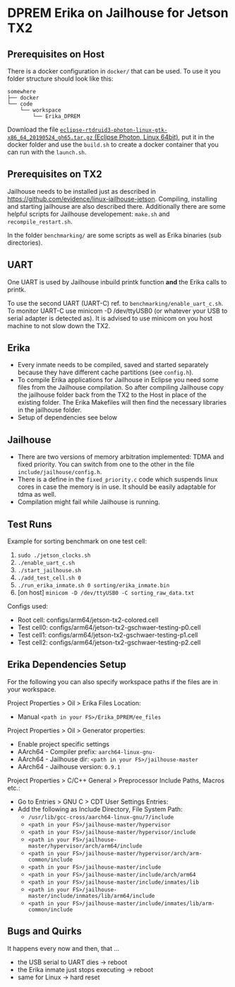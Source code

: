 DPREM Erika on Jailhouse for Jetson TX2
=======================================


Prerequisites on Host
---------------------

There is a docker configuration in `docker/` that can be used. To use it you folder structure should look like this:
```
somewhere
├── docker
└── code
    └── workspace
        └── Erika_DPREM
```
Download the file [`eclipse-rtdruid3-photon-linux-gtk-x86_64_20190524_gh65.tar.gz` (Eclipse Photon, Linux 64bit)](https://www.erika-enterprise.com/index.php/download/erika-v3-download.html), put it in the docker folder and use the `build.sh` to create a docker container that you can run with the `launch.sh`.


Prerequisites on TX2
--------------------

Jailhouse needs to be installed just as described in <https://github.com/evidence/linux-jailhouse-jetson>.
Compiling, installing and starting jailhouse are also described there. Additionally there are some helpful scripts for Jailhouse developement: `make.sh` and `recompile_restart.sh`.

In the folder `benchmarking/` are some scripts as well as Erika binaries (sub directories).


UART
----

One UART is used by Jailhouse inbuild printk function __and__ the Erika calls to printk.

To use the second UART (UART-C) ref. to `benchmarking/enable_uart_c.sh`. To monitor UART-C use minicom -D /dev/ttyUSB0 (or whatever your USB to serial adapter is detected as). It is advised to use minicom on you host machine to not slow down the TX2.


Erika
-----

* Every inmate needs to be compiled, saved and started separately because they have different cache partitions (see `config.h`).
* To compile Erika applications for Jailhouse in Eclipse you need some files from the Jailhouse compilation. So after compiling Jailhouse copy the jailhouse folder back from the TX2 to the Host in place of the existing folder. The Erika Makefiles will then find the necessary libraries in the jailhouse folder.
* Setup of dependencies see below


Jailhouse
---------

* There are two versions of memory arbitration implemented: TDMA and fixed priority. You can switch from one to the other in the file `include/jailhouse/config.h`.
* There is a define in the `fixed_priority.c` code which suspends linux cores in case the memory is in use. It should be easily adaptable for tdma as well.
* Compilation might fail while Jailhouse is running.


Test Runs
---------

Example for sorting benchmark on one test cell:
1. `sudo ./jetson_clocks.sh`
1. `./enable_uart_c.sh`
1. `./start_jailhouse.sh`
1. `./add_test_cell.sh 0`
1. `./run_erika_inmate.sh 0 sorting/erika_inmate.bin`
1. [on host] `minicom -D /dev/ttyUSB0 -C sorting_raw_data.txt`

Configs used:

* Root cell: configs/arm64/jetson-tx2-colored.cell
* Test cell0: configs/arm64/jetson-tx2-gschwaer-testing-p0.cell
* Test cell1: configs/arm64/jetson-tx2-gschwaer-testing-p1.cell
* Test cell2: configs/arm64/jetson-tx2-gschwaer-testing-p2.cell


Erika Dependencies Setup
------------------------

For the following you can also specify workspace paths if the files are in your workspace.

Project Properties > Oil > Erika Files Location:

* Manual `<path in your FS>/Erika_DPREM/ee_files`

Project Properties > Oil > Generator properties:

* Enable project specific settings
* AArch64 - Compiler prefix: `aarch64-linux-gnu-`
* AArch64 - Jailhouse dir: `<path in your FS>/jailhouse-master`
* AArch64 - Jailhouse version: `0.9.1`

Project Properties > C/C++ General > Preprocessor Include Paths, Macros etc.:

* Go to Entries > GNU C > CDT User Settings Entries:
* Add the following as Include Directory, File System Path:
	* `/usr/lib/gcc-cross/aarch64-linux-gnu/7/include`
	* `<path in your FS>/jailhouse-master/hypervisor`
	* `<path in your FS>/jailhouse-master/hypervisor/include`
	* `<path in your FS>/jailhouse-master/hypervisor/arch/arm64/include`
	* `<path in your FS>/jailhouse-master/hypervisor/arch/arm-common/include`
	* `<path in your FS>/jailhouse-master/include`
	* `<path in your FS>/jailhouse-master/include/arch/arm64`
	* `<path in your FS>/jailhouse-master/include/inmates/lib`
	* `<path in your FS>/jailhouse-master/include/inmates/lib/arm64/include`
	* `<path in your FS>/jailhouse-master/include/inmates/lib/arm-common/include`


Bugs and Quirks
---------------

It happens every now and then, that ...
* the USB serial to UART dies -> reboot
* the Erika inmate just stops executing -> reboot
* same for Linux -> hard reset

